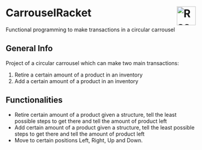 # CarrouselRacket <img src="https://racket-lang.org/img/racket-logo.svg" alt="Racket Logo" width="50" height="50" style="float:right; margin-bottom:5%;">
Functional programming to make transactions in a circular carrousel
## General Info
Project of a circular carrousel which can make two main transactions:
1. Retire a certain amount of a product in an inventory
2. Add a certain amount of a product in an inventory
## Functionalities
* Retire certain amount of a product given a structure, tell the least possible steps to get there and tell the amount of product left
* Add certain amount of a product given a structure, tell the least possible steps to get there and tell the amount of product left
* Move to certain positions Left, Right, Up and Down.
